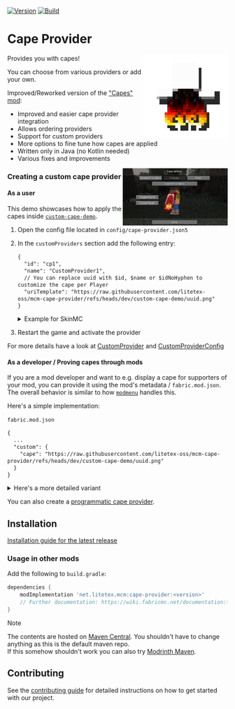 <!-- modrinth_exclude.start -->

[![Version](https://img.shields.io/modrinth/v/cape-provider)](https://modrinth.com/mod/cape-provider)
[![Build](https://img.shields.io/github/actions/workflow/status/litetex-oss/mcm-cape-provider/check-build.yml?branch=dev)](https://github.com/litetex-oss/mcm-cape-provider/actions/workflows/check-build.yml?query=branch%3Adev)

# Cape Provider

<!-- modrinth_exclude.end -->

<img align="right" src="https://raw.githubusercontent.com/litetex-oss/mcm-cape-provider/refs/heads/dev/src/main/resources/assets/icon.png" width=192 />

Provides you with capes!

You can choose from various providers or add your own.

Improved/Reworked version of the ["Capes" mod](https://github.com/CaelTheColher/Capes):
* Improved and easier cape provider integration
* Allows ordering providers
* Support for custom providers
* More options to fine tune how capes are applied
* Written only in Java (no Kotlin needed)
* Various fixes and improvements

<img align="right" src="https://raw.githubusercontent.com/litetex-oss/mcm-cape-provider/refs/heads/dev/assets/config-preview2.jpg" width=240 />

### Creating a custom cape provider

#### As a user
This demo showcases how to apply the capes inside [``custom-cape-demo``](https://github.com/litetex-oss/mcm-cape-provider/tree/dev/custom-cape-demo).

1. Open the config file located in ``config/cape-provider.json5``
2. In the ``customProviders`` section add the following entry:
    ```jsonc
    {
      "id": "cp1",
      "name": "CustomProvider1",
      // You can replace uuid with $id, $name or $idNoHyphen to customize the cape per Player
      "uriTemplate": "https://raw.githubusercontent.com/litetex-oss/mcm-cape-provider/refs/heads/dev/custom-cape-demo/uuid.png"
    }
    ```
    <details><summary>Example for SkinMC</summary>

    ```jsonc
    {
      "id": "skinmc",
      "name": "SkinMC",
      "uriTemplate": "https://skinmc.net/api/v1/skinmcCape/$id"
    }
    ```

    </details>
3. Restart the game and activate the provider

For more details have a look at [CustomProvider](https://github.com/litetex-oss/mcm-cape-provider/tree/dev/src/main/java/net/litetex/capes/provider/CustomProvider.java) and [CustomProviderConfig](https://github.com/litetex-oss/mcm-cape-provider/tree/dev/src/main/java/net/litetex/capes/config/CustomProviderConfig.java)

#### As a developer / Proving capes through mods

If you are a mod developer and want to e.g. display a cape for supporters of your mod, you can provide it using the mod's metadata / ``fabric.mod.json``.
The overall behavior is similar to how [``modmenu``](https://github.com/TerraformersMC/ModMenu?tab=readme-ov-file#fabric-metadata-api) handles this.

Here's a simple implementation:

``fabric.mod.json``
```json5
{
  ...
  "custom": {
    "cape": "https://raw.githubusercontent.com/litetex-oss/mcm-cape-provider/refs/heads/dev/custom-cape-demo/uuid.png"
  }
}
```

<details><summary>Here's a more detailed variant</summary>

``fabric.mod.json``
```json5
{
  "custom": {
    "cape": {
      // Gives everyone a christmas cape
      // You can also use variables here, like $uuid. See above for more details
      // Alternative: "uriTemplate"
      "url": "https://raw.githubusercontent.com/litetex-oss/mcm-cape-provider/refs/heads/dev/custom-cape-demo/uuid.png",
      "changeCapeUrl": "https://...",
      "rateLimitedReqPerSec": 20 // Default is 20
    }
  }
}
```

</details>

You can also create a [programmatic cape provider](https://github.com/litetex-oss/mcm-cape-provider/tree/dev/PROGRAMMATIC_PROVIDER.md).

<!-- modrinth_exclude.start -->

## Installation
[Installation guide for the latest release](https://github.com/litetex-oss/mcm-cape-provider/releases/latest#Installation)

### Usage in other mods

Add the following to ``build.gradle``:
```groovy
dependencies {
    modImplementation 'net.litetex.mcm:cape-provider:<version>'
    // Further documentation: https://wiki.fabricmc.net/documentation:fabric_loom
}
```

> [!NOTE]
> The contents are hosted on [Maven Central](https://repo.maven.apache.org/maven2/net/litetex/mcm/). You shouldn't have to change anything as this is the default maven repo.<br/>
> If this somehow shouldn't work you can also try [Modrinth Maven](https://support.modrinth.com/en/articles/8801191-modrinth-maven).

## Contributing
See the [contributing guide](./CONTRIBUTING.md) for detailed instructions on how to get started with our project.

<!-- modrinth_exclude.end -->
